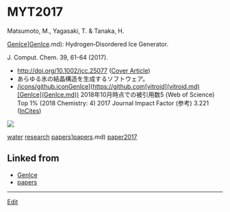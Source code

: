 # MYT2017

Matsumoto, M., Yagasaki, T. & Tanaka, H.

[GenIce](GenIce.md)][GenIce](GenIce.md).md): Hydrogen‐Disordered Ice Generator.

J. Comput. Chem. 39, 61-64 (2017).


* http://doi.org/10.1002/jcc.25077 ([Cover Article](https://onlinelibrary.wiley.com/toc/1096987x/2018/39/1))
* あらゆる氷の結晶構造を生成するソフトウェア。 
* [/icons/github.icon](/icons/github.icon.md)[GenIce](GenIce.md)](https://github.com[vitroid](vitroid.md)[GenIce](GenIce.md))
2018年10月時点での被引用数5 (Web of Science) Top 1% (2018 Chemistry: 4)
2017 Journal Impact Factor (参考) 3.221 ([InCites](http://jcr.incites.thomsonreuters.com/JCRJournalProfileAction.action?pg=JRNLPROF&journalTitle=J%20COMPUT%20CHEM&edition=SCIE&journal=J%20COMPUT%20CHEM))

![](https://wol-prod-cdn.literatumonline.com/cms/attachment/871e128c-d576-404c-b9bf-1db332d7e07b/jcc25119-toc-0001-m.jpg)



[water](water.md) [research](research.md) [papers](papers.md)][papers](papers.md).md) [paper2017](paper2017.md) 



## Linked from

* [GenIce](GenIce.md)
* [papers](papers.md)


----
[Edit](https://github.com/vitroid/vitroid.github.io/edit/master/MD/MYT2017.md)
